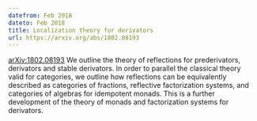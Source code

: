 ```yaml
---
datefrom: Feb 2018
dateto: Feb 2018
title: Localization theory for derivators
url: https://arxiv.org/abs/1802.08193
---
```

[arXiv:1802.08193](https://arxiv.org/abs/1802.08193) 
We outline the theory of reflections for prederivators, derivators and stable derivators. In order to parallel the classical theory valid for categories, we outline how reflections can be equivalently described as categories of fractions, reflective factorization systems, and categories of algebras for idempotent monads. This is a further development of the theory of monads and factorization systems for derivators.